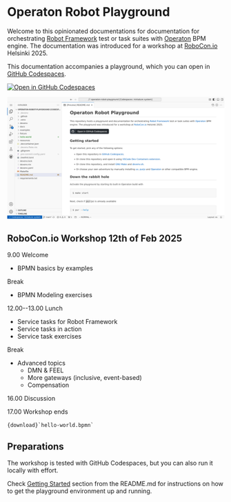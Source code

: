 # Operaton Robot Playground

Welcome to this opinionated documentations for documentation for orchestrating [Robot Framework](https://robotframework.org/) test or task suites with [Operaton](https://operaton.org/) BPM engine. The documentation was introduced for a workshop at [RoboCon.io](https://robocon.io/) Helsinki 2025.

This documentation accompanies a playground, which you can open in [GitHub Codespaces](https://codespaces.new/datakurre/operaton-robot-playground).

[![Open in GitHub Codespaces](https://github.com/codespaces/badge.svg)](https://codespaces.new/datakurre/operaton-robot-playground)

![Screenshot of GitHub Codespaces](./README.png)

<!--
Sometime, a sequential pipeline is too limited for automated (test) processes: Distribute Robot Framework workloads by learning the basics of BPMN 2.0 process modeling and discovering how to use executable BPMN models to orchestrate complex end-to-end test suites with Robot Framework, RobotCode, and the related open-source ecosystem.
-->

## RoboCon.io Workshop 12th of Feb 2025

9.00 Welcome

* BPMN basics by examples

Break

* BPMN Modeling exercises

12.00--13.00 Lunch

* Service tasks for Robot Framework
* Service tasks in action
* Service task exercises

Break

* Advanced topics
  * DMN & FEEL
  * More gateways (inclusive, event-based)
  * Compensation

16.00 Discussion

17.00 Workshop ends

```{bpmn-figure} hello-world
{download}`hello-world.bpmn`
```

## Preparations

The workshop is tested with GitHub Codespaces, but you can also run it locally with effort.

Check [Getting Started](https://github.com/datakurre/operaton-robot-playground#getting-started) section from the README.md for instructions on how to get the playground environment up and running.

<!--
## Table of Contents

TOC is published once sections are ready.

```{toctree}
:maxdepth: 1

```

bpmn/index.md
advanced/index.md
-->


<!-- See: https://myst-parser.readthedocs.io/ -->
